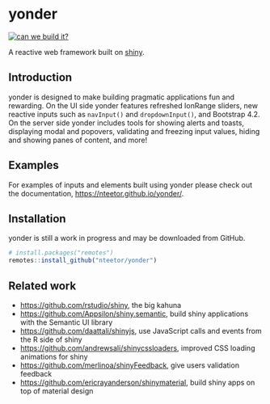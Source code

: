 # yonder

[![can we build it?](https://travis-ci.org/nteetor/yonder.svg?branch=master)](https://travis-ci.org/nteetor/yonder)

A reactive web framework built on [shiny](https://github.com/rstudio/shiny).

## Introduction

yonder is designed to make building pragmatic applications fun and rewarding. On
the UI side yonder features refreshed IonRange sliders, new reactive inputs such as
`navInput()` and `dropdownInput()`, and Bootstrap 4.2. On the server side yonder
includes tools for showing alerts and toasts, displaying modal and popovers,
validating and freezing input values, hiding and showing panes of content, and more!

## Examples

For examples of inputs and elements built using yonder please check out
the documentation, https://nteetor.github.io/yonder/.

## Installation

yonder is still a work in progress and may be downloaded from GitHub.

```R
# install.packages("remotes")
remotes::install_github("nteetor/yonder")
```

## Related work

* https://github.com/rstudio/shiny, the big kahuna
* https://github.com/Appsilon/shiny.semantic, build shiny applications with the
  Semantic UI library
* https://github.com/daattali/shinyjs, use JavaScript calls and events from the
  R side of shiny
* https://github.com/andrewsali/shinycssloaders, improved CSS loading animations
  for shiny
* https://github.com/merlinoa/shinyFeedback, give users validation feedback
* https://github.com/ericrayanderson/shinymaterial, build shiny apps on top of material design
